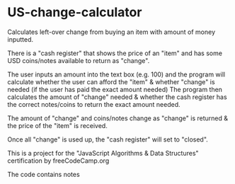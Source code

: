 # US-change-calculator
Calculates left-over change from buying an item with amount of money inputted.

There is a "cash register" that shows the price of an "item" and has some USD coins/notes available to return as "change".

The user inputs an amount into the text box (e.g. 100) and the program will calculate whether the user can afford the "item" & whether "change" is needed (if the user has paid the exact amount needed)
The program then calculates the amount of "change" needed & whether the cash register has the correct notes/coins to return the exact amount needed.

The amount of "change" and coins/notes change as "change" is returned & the price of the "item" is received.

Once all "change" is used up, the "cash register" will set to "closed".

This is a project for the "JavaScript Algorithms & Data Structures" certification by freeCodeCamp.org

The code contains notes
